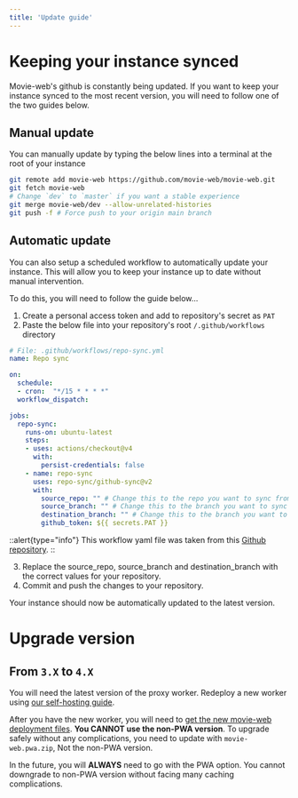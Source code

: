 ```yaml
---
title: 'Update guide'
---
```


# Keeping your instance synced

Movie-web's github is constantly being updated. If you want to keep your instance synced to the most recent version, you will need to follow one of the two guides below.

## Manual update

You can manually update by typing the below lines into a terminal at the root of your instance

```bash
git remote add movie-web https://github.com/movie-web/movie-web.git
git fetch movie-web
# Change `dev` to `master` if you want a stable experience
git merge movie-web/dev --allow-unrelated-histories
git push -f # Force push to your origin main branch
```

## Automatic update

You can also setup a scheduled workflow to automatically update your instance. This will allow you to keep your instance up to date without manual intervention.

To do this, you will need to follow the guide below...

1. Create a personal access token and add to repository's secret as `PAT`
2. Paste the below file into your repository's root `/.github/workflows` directory

```yaml
# File: .github/workflows/repo-sync.yml
name: Repo sync

on:
  schedule:
  - cron:  "*/15 * * * *"
  workflow_dispatch:

jobs:
  repo-sync:
    runs-on: ubuntu-latest
    steps:
    - uses: actions/checkout@v4
      with:
        persist-credentials: false
    - name: repo-sync
      uses: repo-sync/github-sync@v2
      with:
        source_repo: "" # Change this to the repo you want to sync from
        source_branch: "" # Change this to the branch you want to sync from
        destination_branch: "" # Change this to the branch you want to sync to
        github_token: ${{ secrets.PAT }}
```
::alert{type="info"}
This workflow yaml file was taken from this [Github repository](https://github.com/repo-sync/github-sync).
::

3. Replace the source_repo, source_branch and destination_branch with the correct values for your repository.
4. Commit and push the changes to your repository.

Your instance should now be automatically updated to the latest version.

# Upgrade version

## From `3.X` to `4.X`

You will need the latest version of the proxy worker. Redeploy a new worker using [our self-hosting guide](../2.proxy/1.deploy.md).

After you have the new worker, you will need to [get the new movie-web deployment files](https://github.com/movie-web/movie-web/releases/latest). **You CANNOT use the non-PWA version**. To upgrade safely without any complications, you need to update with `movie-web.pwa.zip`, Not the non-PWA version.

In the future, you will **ALWAYS** need to go with the PWA option. You cannot downgrade to non-PWA version without facing many caching complications.
